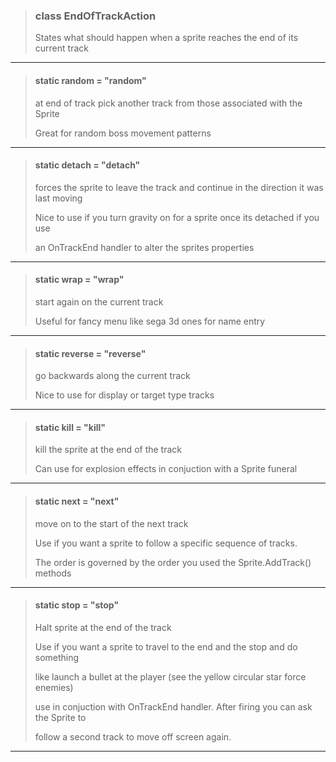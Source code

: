 > ### class EndOfTrackAction
> States what should happen when a sprite reaches the end of its current track
> 
> 

---

> #### static random = "random"
> at end of track pick another track from those associated with the Sprite
> 
> Great for random boss movement patterns
> 
> 

---

> #### static detach = "detach"
> forces the sprite to leave the track and continue in the direction it was last moving
> 
> Nice to use if you turn gravity on for a sprite once its detached if you use
> 
> an OnTrackEnd handler to alter the sprites properties
> 
> 

---

> #### static  wrap = "wrap"
> start again on the current track
> 
> Useful for fancy menu like sega 3d ones for name entry
> 
> 

---

> #### static reverse = "reverse"
> go backwards along the current track
> 
> Nice to use for display or target type tracks
> 
> 

---

> #### static  kill = "kill"
> kill the sprite at the end of the track
> 
> Can use for explosion effects in conjuction with a Sprite funeral
> 
> 

---

> #### static next = "next"
> move on to the start of the next track
> 
> Use if you want a sprite to follow a specific sequence of tracks.
> 
> The order is governed by the order you used the Sprite.AddTrack() methods
> 
> 

---

> #### static stop = "stop"
> Halt sprite at the end of the track
> 
> Use if you want a sprite to travel to the end and the stop and do something
> 
> like launch a bullet at the player (see the yellow circular star force enemies)
> 
> use in conjuction with OnTrackEnd handler. After firing you can ask the Sprite to
> 
> follow a second track to move off screen again.
> 
> 

---

